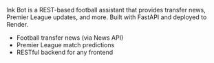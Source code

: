 

Ink Bot is a REST-based football assistant that provides transfer news, Premier League updates, and more. Built with FastAPI and deployed to Render.

- Football transfer news (via News API)
- Premier League match predictions
- RESTful backend for any frontend
